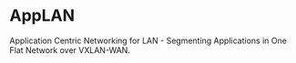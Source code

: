 # AppLAN
Application Centric Networking for LAN - Segmenting Applications in One Flat Network over VXLAN-WAN.


